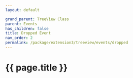 ```yaml
---
layout: default

grand_parent: TreeView Class
parent: Events
has_children: false
title: Dropped Event
nav_order: 2
permalink: /package/extension3/treeview/events/dropped
---
```

# {{ page.title }}
